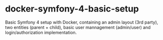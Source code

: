 # docker-symfony-4-basic-setup
Basic Symfony 4 setup with Docker, containing an admin layout (3rd party), two entities (parent + child), basic user mannagement (admin/user) and login/authorization implementation.
